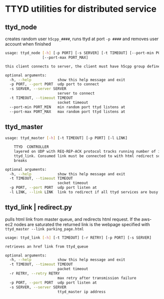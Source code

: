 
TTYD utilities for distributed service
======================================

ttyd_node
------------
creates random user `h5cpp_####`, runs ttyd at port `-p ####` and removes user account when finished
```bash
usage: ttyd_node [-h] [-p PORT] [-s SERVER] [-t TIMEOUT] [--port-min PORT_MIN]
                 [--port-max PORT_MAX]

this client connects to server, the client must have h5cpp group defined

optional arguments:
  -h, --help            show this help message and exit
  -p PORT, --port PORT  udp port to connect
  -s SERVER, --server SERVER
                        server to connect
  -t TIMEOUT, --timeout TIMEOUT
                        socket timeout
  --port-min PORT_MIN   min random port ttyd listens at
  --port-max PORT_MAX   max random port ttyd listens at
```

ttyd_master
------------
```bash
usage: ttyd_master [-h] [-t TIMEOUT] [-p PORT] [-l LINK]

    TTYD  CONTROLLER
    layered on UDP with REQ-REP-ACK protocol tracks running number of instances, and be polled by python call
    ttyd_link. Consumed link must be connected to with html redirect so the resource is closed when connection 
    breaks

optional arguments:
  -h, --help            show this help message and exit
  -t TIMEOUT, --timeout TIMEOUT
                        socket timeout
  -p PORT, --port PORT  udp port listen at
  -l LINK, --link LINK  link to redirect if all ttyd services are busy
```


ttyd_link | redirect.py
------------------------

pulls html link from master queue, and redirects html request. If the aws-ec2 nodes are saturated the returned link is the webpage
specified with `ttyd_master --link parking_page.html`

```bash
usage: ttyd_link [-h] [-t TIMEOUT] [-r RETRY] [-p PORT] [-s SERVER]

retrieves an href link from ttyd_queue

optional arguments:
  -h, --help            show this help message and exit
  -t TIMEOUT, --timeout TIMEOUT
                        packet timeout
  -r RETRY, --retry RETRY
                        max retry after transmission failure
  -p PORT, --port PORT  udp port listen at
  -s SERVER, --server SERVER
                        ttyd_master ip address

```
